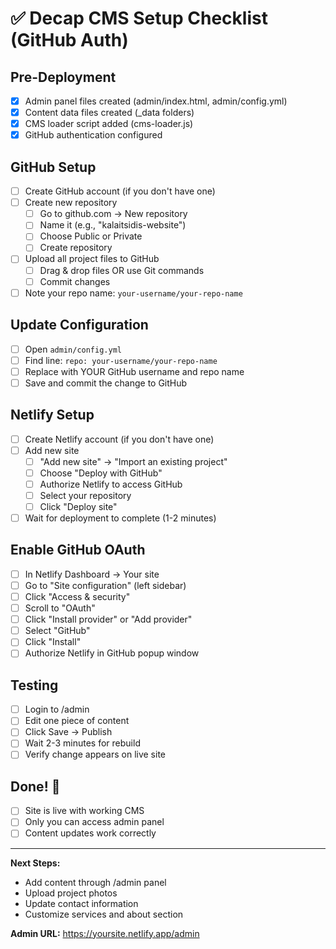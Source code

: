 # ✅ Decap CMS Setup Checklist (GitHub Auth)

## Pre-Deployment
- [x] Admin panel files created (admin/index.html, admin/config.yml)
- [x] Content data files created (_data folders)
- [x] CMS loader script added (cms-loader.js)
- [x] GitHub authentication configured

## GitHub Setup
- [ ] Create GitHub account (if you don't have one)
- [ ] Create new repository
  - [ ] Go to github.com → New repository
  - [ ] Name it (e.g., "kalaitsidis-website")
  - [ ] Choose Public or Private
  - [ ] Create repository
- [ ] Upload all project files to GitHub
  - [ ] Drag & drop files OR use Git commands
  - [ ] Commit changes
- [ ] Note your repo name: `your-username/your-repo-name`

## Update Configuration
- [ ] Open `admin/config.yml`
- [ ] Find line: `repo: your-username/your-repo-name`
- [ ] Replace with YOUR GitHub username and repo name
- [ ] Save and commit the change to GitHub

## Netlify Setup
- [ ] Create Netlify account (if you don't have one)
- [ ] Add new site
  - [ ] "Add new site" → "Import an existing project"
  - [ ] Choose "Deploy with GitHub"
  - [ ] Authorize Netlify to access GitHub
  - [ ] Select your repository
  - [ ] Click "Deploy site"
- [ ] Wait for deployment to complete (1-2 minutes)

## Enable GitHub OAuth
- [ ] In Netlify Dashboard → Your site
- [ ] Go to "Site configuration" (left sidebar)
- [ ] Click "Access & security"
- [ ] Scroll to "OAuth"
- [ ] Click "Install provider" or "Add provider"
- [ ] Select "GitHub"
- [ ] Click "Install"
- [ ] Authorize Netlify in GitHub popup window

## Testing
- [ ] Login to /admin
- [ ] Edit one piece of content
- [ ] Click Save → Publish
- [ ] Wait 2-3 minutes for rebuild
- [ ] Verify change appears on live site

## Done! 🎉
- [ ] Site is live with working CMS
- [ ] Only you can access admin panel
- [ ] Content updates work correctly

---

**Next Steps:**
- Add content through /admin panel
- Upload project photos
- Update contact information
- Customize services and about section

**Admin URL:** https://yoursite.netlify.app/admin
